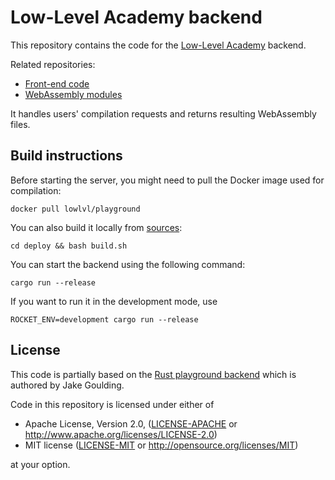 # Low-Level Academy backend

This repository contains the code for the [Low-Level Academy](https://lowlvl.org) backend.

Related repositories:

- [Front-end code](https://github.com/LowLevelAcademy/LowLevelAcademy)
- [WebAssembly modules](https://github.com/LowLevelAcademy/wasm-modules)

It handles users' compilation requests and returns resulting WebAssembly files.

## Build instructions

Before starting the server, you might need to pull the Docker image used for compilation:

```
docker pull lowlvl/playground
```

You can also build it locally from [sources](./deploy):

```
cd deploy && bash build.sh
```

You can start the backend using the following command:

```
cargo run --release
```

If you want to run it in the development mode, use

```
ROCKET_ENV=development cargo run --release
```

## License

This code is partially based on the [Rust playground backend](https://github.com/integer32llc/rust-playground/) which is authored by Jake Goulding.

Code in this repository is licensed under either of

- Apache License, Version 2.0, ([LICENSE-APACHE](LICENSE-APACHE) or http://www.apache.org/licenses/LICENSE-2.0)
- MIT license ([LICENSE-MIT](LICENSE-MIT) or http://opensource.org/licenses/MIT)

at your option.
